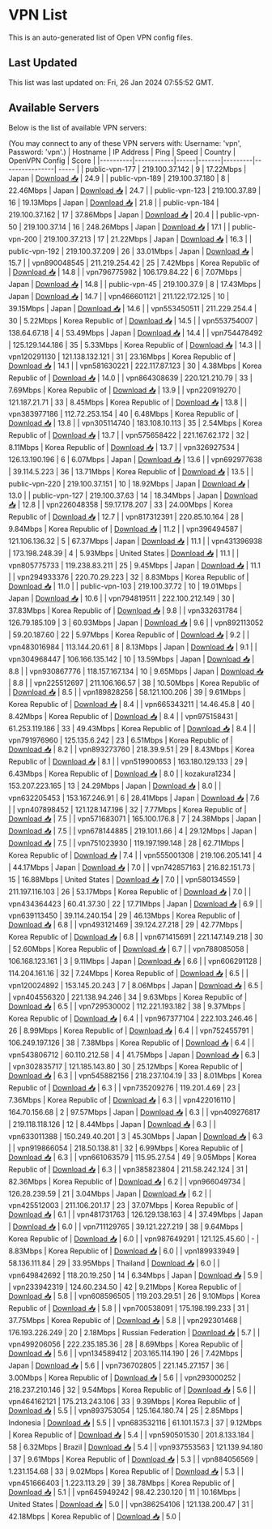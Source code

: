 # VPN List

This is an auto-generated list of Open VPN config files.

## Last Updated

This list was last updated on: Fri, 26 Jan 2024 07:55:52 GMT.

## Available Servers

Below is the list of available VPN servers:

(You may connect to any of these VPN servers with: Username: 'vpn', Password: 'vpn'.)
| Hostname | IP Address | Ping | Speed | Country | OpenVPN Config | Score |
|----------|------------|------|-------|---------|----------------| ----- |
| public-vpn-177 | 219.100.37.142 | 9 | 17.22Mbps | Japan | [Download 📥](./configs/server_0_JP.ovpn) | 24.9 |
| public-vpn-189 | 219.100.37.180 | 8 | 22.46Mbps | Japan | [Download 📥](./configs/server_1_JP.ovpn) | 24.7 |
| public-vpn-123 | 219.100.37.89 | 16 | 19.13Mbps | Japan | [Download 📥](./configs/server_2_JP.ovpn) | 21.8 |
| public-vpn-184 | 219.100.37.162 | 17 | 37.86Mbps | Japan | [Download 📥](./configs/server_3_JP.ovpn) | 20.4 |
| public-vpn-50 | 219.100.37.14 | 16 | 248.26Mbps | Japan | [Download 📥](./configs/server_4_JP.ovpn) | 17.1 |
| public-vpn-200 | 219.100.37.213 | 17 | 21.22Mbps | Japan | [Download 📥](./configs/server_5_JP.ovpn) | 16.3 |
| public-vpn-192 | 219.100.37.209 | 26 | 33.01Mbps | Japan | [Download 📥](./configs/server_6_JP.ovpn) | 15.7 |
| vpn890048545 | 211.219.254.42 | 25 | 7.42Mbps | Korea Republic of | [Download 📥](./configs/server_7_KR.ovpn) | 14.8 |
| vpn796775982 | 106.179.84.22 | 6 | 7.07Mbps | Japan | [Download 📥](./configs/server_8_JP.ovpn) | 14.8 |
| public-vpn-45 | 219.100.37.9 | 8 | 17.43Mbps | Japan | [Download 📥](./configs/server_9_JP.ovpn) | 14.7 |
| vpn466601121 | 211.122.172.125 | 10 | 39.15Mbps | Japan | [Download 📥](./configs/server_10_JP.ovpn) | 14.6 |
| vpn553450511 | 211.229.254.4 | 30 | 5.22Mbps | Korea Republic of | [Download 📥](./configs/server_11_KR.ovpn) | 14.5 |
| vpn553754007 | 138.64.67.18 | 4 | 53.49Mbps | Japan | [Download 📥](./configs/server_12_JP.ovpn) | 14.4 |
| vpn754478492 | 125.129.144.186 | 35 | 5.33Mbps | Korea Republic of | [Download 📥](./configs/server_13_KR.ovpn) | 14.3 |
| vpn120291130 | 121.138.132.121 | 31 | 23.16Mbps | Korea Republic of | [Download 📥](./configs/server_14_KR.ovpn) | 14.1 |
| vpn581630221 | 222.117.87.123 | 30 | 4.38Mbps | Korea Republic of | [Download 📥](./configs/server_15_KR.ovpn) | 14.0 |
| vpn864308639 | 220.121.210.79 | 33 | 7.69Mbps | Korea Republic of | [Download 📥](./configs/server_16_KR.ovpn) | 13.9 |
| vpn220919270 | 121.187.21.71 | 33 | 8.45Mbps | Korea Republic of | [Download 📥](./configs/server_17_KR.ovpn) | 13.8 |
| vpn383977186 | 112.72.253.154 | 40 | 6.48Mbps | Korea Republic of | [Download 📥](./configs/server_18_KR.ovpn) | 13.8 |
| vpn305114740 | 183.108.10.113 | 35 | 2.54Mbps | Korea Republic of | [Download 📥](./configs/server_19_KR.ovpn) | 13.7 |
| vpn575658422 | 221.167.62.172 | 32 | 8.11Mbps | Korea Republic of | [Download 📥](./configs/server_20_KR.ovpn) | 13.7 |
| vpn326927534 | 126.13.190.196 | 6 | 6.07Mbps | Japan | [Download 📥](./configs/server_21_JP.ovpn) | 13.6 |
| vpn692977638 | 39.114.5.223 | 36 | 13.71Mbps | Korea Republic of | [Download 📥](./configs/server_22_KR.ovpn) | 13.5 |
| public-vpn-220 | 219.100.37.151 | 10 | 18.92Mbps | Japan | [Download 📥](./configs/server_23_JP.ovpn) | 13.0 |
| public-vpn-127 | 219.100.37.63 | 14 | 18.34Mbps | Japan | [Download 📥](./configs/server_24_JP.ovpn) | 12.8 |
| vpn226048358 | 59.17.178.207 | 33 | 24.00Mbps | Korea Republic of | [Download 📥](./configs/server_25_KR.ovpn) | 12.7 |
| vpn817312391 | 220.85.10.164 | 28 | 9.84Mbps | Korea Republic of | [Download 📥](./configs/server_26_KR.ovpn) | 11.2 |
| vpn396494587 | 121.106.136.32 | 5 | 67.37Mbps | Japan | [Download 📥](./configs/server_27_JP.ovpn) | 11.1 |
| vpn431396938 | 173.198.248.39 | 4 | 5.93Mbps | United States | [Download 📥](./configs/server_28_US.ovpn) | 11.1 |
| vpn805775733 | 119.238.83.211 | 25 | 9.45Mbps | Japan | [Download 📥](./configs/server_29_JP.ovpn) | 11.1 |
| vpn294933376 | 220.70.29.223 | 32 | 8.83Mbps | Korea Republic of | [Download 📥](./configs/server_30_KR.ovpn) | 11.0 |
| public-vpn-103 | 219.100.37.72 | 10 | 19.01Mbps | Japan | [Download 📥](./configs/server_31_JP.ovpn) | 10.6 |
| vpn794819511 | 222.100.212.149 | 30 | 37.83Mbps | Korea Republic of | [Download 📥](./configs/server_32_KR.ovpn) | 9.8 |
| vpn332631784 | 126.79.185.109 | 3 | 60.93Mbps | Japan | [Download 📥](./configs/server_33_JP.ovpn) | 9.6 |
| vpn892113052 | 59.20.187.60 | 22 | 5.97Mbps | Korea Republic of | [Download 📥](./configs/server_34_KR.ovpn) | 9.2 |
| vpn483016984 | 113.144.20.61 | 8 | 8.13Mbps | Japan | [Download 📥](./configs/server_35_JP.ovpn) | 9.1 |
| vpn304968447 | 106.166.135.142 | 10 | 13.59Mbps | Japan | [Download 📥](./configs/server_36_JP.ovpn) | 8.8 |
| vpn930867776 | 118.157.167.134 | 10 | 9.65Mbps | Japan | [Download 📥](./configs/server_37_JP.ovpn) | 8.8 |
| vpn225512697 | 211.106.166.57 | 38 | 10.50Mbps | Korea Republic of | [Download 📥](./configs/server_38_KR.ovpn) | 8.5 |
| vpn189828256 | 58.121.100.206 | 39 | 9.61Mbps | Korea Republic of | [Download 📥](./configs/server_39_KR.ovpn) | 8.4 |
| vpn665343211 | 14.46.45.8 | 40 | 8.42Mbps | Korea Republic of | [Download 📥](./configs/server_40_KR.ovpn) | 8.4 |
| vpn975158431 | 61.253.119.186 | 33 | 49.43Mbps | Korea Republic of | [Download 📥](./configs/server_41_KR.ovpn) | 8.4 |
| vpn791976960 | 125.135.6.242 | 23 | 6.51Mbps | Korea Republic of | [Download 📥](./configs/server_42_KR.ovpn) | 8.2 |
| vpn893273760 | 218.39.9.51 | 29 | 8.43Mbps | Korea Republic of | [Download 📥](./configs/server_43_KR.ovpn) | 8.1 |
| vpn519900653 | 163.180.129.133 | 29 | 6.43Mbps | Korea Republic of | [Download 📥](./configs/server_44_KR.ovpn) | 8.0 |
| kozakura1234 | 153.207.223.165 | 13 | 24.29Mbps | Japan | [Download 📥](./configs/server_45_JP.ovpn) | 8.0 |
| vpn632205453 | 153.167.246.91 | 6 | 28.41Mbps | Japan | [Download 📥](./configs/server_46_JP.ovpn) | 7.6 |
| vpn407898452 | 121.128.147.196 | 32 | 7.77Mbps | Korea Republic of | [Download 📥](./configs/server_47_KR.ovpn) | 7.5 |
| vpn571683071 | 165.100.176.8 | 7 | 24.38Mbps | Japan | [Download 📥](./configs/server_48_JP.ovpn) | 7.5 |
| vpn678144885 | 219.101.1.66 | 4 | 29.12Mbps | Japan | [Download 📥](./configs/server_49_JP.ovpn) | 7.5 |
| vpn751023930 | 119.197.199.148 | 28 | 62.71Mbps | Korea Republic of | [Download 📥](./configs/server_50_KR.ovpn) | 7.4 |
| vpn555001308 | 219.106.205.141 | 4 | 44.17Mbps | Japan | [Download 📥](./configs/server_51_JP.ovpn) | 7.0 |
| vpn742857163 | 216.82.151.73 | 15 | 16.88Mbps | United States | [Download 📥](./configs/server_52_US.ovpn) | 7.0 |
| vpn580134559 | 211.197.116.103 | 26 | 53.17Mbps | Korea Republic of | [Download 📥](./configs/server_53_KR.ovpn) | 7.0 |
| vpn434364423 | 60.41.37.30 | 22 | 17.71Mbps | Japan | [Download 📥](./configs/server_54_JP.ovpn) | 6.9 |
| vpn639113450 | 39.114.240.154 | 29 | 46.13Mbps | Korea Republic of | [Download 📥](./configs/server_55_KR.ovpn) | 6.8 |
| vpn493121469 | 39.124.27.218 | 29 | 42.77Mbps | Korea Republic of | [Download 📥](./configs/server_56_KR.ovpn) | 6.8 |
| vpn671415691 | 221.147.149.218 | 30 | 52.60Mbps | Korea Republic of | [Download 📥](./configs/server_57_KR.ovpn) | 6.7 |
| vpn788085058 | 106.168.123.161 | 3 | 9.11Mbps | Japan | [Download 📥](./configs/server_58_JP.ovpn) | 6.6 |
| vpn606291128 | 114.204.161.16 | 32 | 7.24Mbps | Korea Republic of | [Download 📥](./configs/server_59_KR.ovpn) | 6.5 |
| vpn120024892 | 153.145.20.243 | 7 | 8.06Mbps | Japan | [Download 📥](./configs/server_60_JP.ovpn) | 6.5 |
| vpn404556320 | 221.138.94.246 | 34 | 9.63Mbps | Korea Republic of | [Download 📥](./configs/server_61_KR.ovpn) | 6.5 |
| vpn729530002 | 112.221.193.182 | 38 | 9.37Mbps | Korea Republic of | [Download 📥](./configs/server_62_KR.ovpn) | 6.4 |
| vpn967377104 | 222.103.246.46 | 26 | 8.99Mbps | Korea Republic of | [Download 📥](./configs/server_63_KR.ovpn) | 6.4 |
| vpn752455791 | 106.249.197.126 | 38 | 7.38Mbps | Korea Republic of | [Download 📥](./configs/server_64_KR.ovpn) | 6.4 |
| vpn543806712 | 60.110.212.58 | 4 | 41.75Mbps | Japan | [Download 📥](./configs/server_65_JP.ovpn) | 6.3 |
| vpn302835717 | 121.185.143.80 | 30 | 25.12Mbps | Korea Republic of | [Download 📥](./configs/server_66_KR.ovpn) | 6.3 |
| vpn545882156 | 218.237.104.19 | 33 | 8.01Mbps | Korea Republic of | [Download 📥](./configs/server_67_KR.ovpn) | 6.3 |
| vpn735209276 | 119.201.4.69 | 23 | 7.36Mbps | Korea Republic of | [Download 📥](./configs/server_68_KR.ovpn) | 6.3 |
| vpn422016110 | 164.70.156.68 | 2 | 97.57Mbps | Japan | [Download 📥](./configs/server_69_JP.ovpn) | 6.3 |
| vpn409276817 | 219.118.118.126 | 12 | 8.44Mbps | Japan | [Download 📥](./configs/server_70_JP.ovpn) | 6.3 |
| vpn633011388 | 150.249.40.201 | 3 | 45.30Mbps | Japan | [Download 📥](./configs/server_71_JP.ovpn) | 6.3 |
| vpn919866054 | 218.50.138.81 | 32 | 6.99Mbps | Korea Republic of | [Download 📥](./configs/server_72_KR.ovpn) | 6.3 |
| vpn661063579 | 115.95.27.54 | 49 | 9.05Mbps | Korea Republic of | [Download 📥](./configs/server_73_KR.ovpn) | 6.3 |
| vpn385823804 | 211.58.242.124 | 31 | 82.36Mbps | Korea Republic of | [Download 📥](./configs/server_74_KR.ovpn) | 6.2 |
| vpn966049734 | 126.28.239.59 | 21 | 3.04Mbps | Japan | [Download 📥](./configs/server_75_JP.ovpn) | 6.2 |
| vpn425512003 | 211.106.201.17 | 23 | 37.07Mbps | Korea Republic of | [Download 📥](./configs/server_76_KR.ovpn) | 6.1 |
| vpn481731763 | 126.129.138.163 | 4 | 37.49Mbps | Japan | [Download 📥](./configs/server_77_JP.ovpn) | 6.0 |
| vpn711129765 | 39.121.227.219 | 38 | 9.64Mbps | Korea Republic of | [Download 📥](./configs/server_78_KR.ovpn) | 6.0 |
| vpn987649291 | 121.125.45.60 | - | 8.83Mbps | Korea Republic of | [Download 📥](./configs/server_79_KR.ovpn) | 6.0 |
| vpn189933949 | 58.136.111.84 | 29 | 33.95Mbps | Thailand | [Download 📥](./configs/server_80_TH.ovpn) | 6.0 |
| vpn649842692 | 118.20.19.250 | 14 | 6.34Mbps | Japan | [Download 📥](./configs/server_81_JP.ovpn) | 5.9 |
| vpn233942319 | 124.60.234.50 | 42 | 9.21Mbps | Korea Republic of | [Download 📥](./configs/server_82_KR.ovpn) | 5.8 |
| vpn608596505 | 119.203.29.51 | 26 | 9.10Mbps | Korea Republic of | [Download 📥](./configs/server_83_KR.ovpn) | 5.8 |
| vpn700538091 | 175.198.199.233 | 31 | 37.75Mbps | Korea Republic of | [Download 📥](./configs/server_84_KR.ovpn) | 5.8 |
| vpn292301468 | 176.193.226.249 | 20 | 2.18Mbps | Russian Federation | [Download 📥](./configs/server_85_RU.ovpn) | 5.7 |
| vpn499206056 | 222.235.185.36 | 28 | 8.69Mbps | Korea Republic of | [Download 📥](./configs/server_86_KR.ovpn) | 5.6 |
| vpn134589412 | 203.165.114.190 | 26 | 7.42Mbps | Japan | [Download 📥](./configs/server_87_JP.ovpn) | 5.6 |
| vpn736702805 | 221.145.27.157 | 36 | 3.00Mbps | Korea Republic of | [Download 📥](./configs/server_88_KR.ovpn) | 5.6 |
| vpn293000252 | 218.237.210.146 | 32 | 9.54Mbps | Korea Republic of | [Download 📥](./configs/server_89_KR.ovpn) | 5.6 |
| vpn464162121 | 175.213.243.106 | 33 | 9.39Mbps | Korea Republic of | [Download 📥](./configs/server_90_KR.ovpn) | 5.5 |
| vpn893753054 | 125.164.180.74 | 25 | 2.85Mbps | Indonesia | [Download 📥](./configs/server_91_ID.ovpn) | 5.5 |
| vpn683532116 | 61.101.157.3 | 37 | 9.12Mbps | Korea Republic of | [Download 📥](./configs/server_92_KR.ovpn) | 5.4 |
| vpn590501530 | 201.8.133.184 | 58 | 6.32Mbps | Brazil | [Download 📥](./configs/server_93_BR.ovpn) | 5.4 |
| vpn937553563 | 121.139.94.180 | 37 | 9.61Mbps | Korea Republic of | [Download 📥](./configs/server_94_KR.ovpn) | 5.3 |
| vpn884056569 | 1.231.154.68 | 33 | 9.02Mbps | Korea Republic of | [Download 📥](./configs/server_95_KR.ovpn) | 5.3 |
| vpn451666403 | 1.223.113.29 | 39 | 38.78Mbps | Korea Republic of | [Download 📥](./configs/server_96_KR.ovpn) | 5.1 |
| vpn645949242 | 98.42.230.120 | 11 | 10.16Mbps | United States | [Download 📥](./configs/server_97_US.ovpn) | 5.0 |
| vpn386254106 | 121.138.200.47 | 31 | 42.18Mbps | Korea Republic of | [Download 📥](./configs/server_98_KR.ovpn) | 5.0 |
